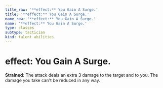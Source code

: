 ```yaml
---
title_raw: '**effect:** You Gain A Surge.'
title: '**effect:** You Gain A Surge.'
name_raw: '**effect:** You Gain A Surge.'
name: '**effect:** You Gain A Surge.'
type: classes
subtype: tactician
kind: talent abilities
---
```


# **effect:** You Gain A Surge.

**Strained:** The attack deals an extra 3 damage to the target and to you. The damage you take can't be reduced in any way.
